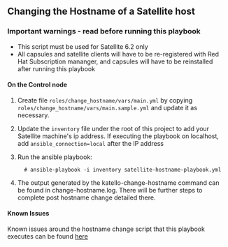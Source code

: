 ## Changing the Hostname of a Satellite host

### **Important warnings - read before running this playbook**
 - This script must be used for Satellite 6.2 only
 - All capsules and satellite clients will have to be re-registered with Red Hat Subscription mananger, and capsules will have to be reinstalled after running this playbook

#### On the Control node
1. Create file `roles/change_hostname/vars/main.yml` by copying `roles/change_hostname/vars/main.sample.yml` and update it as necessary.
2. Update the `inventory` file under the root of this project to add your Satellite machine's ip address. If executing the playbook on localhost, add `ansible_connection=local` after the IP address
3. Run the ansible playbook:

    ```console
      # ansible-playbook -i inventory satellite-hostname-playbook.yml
    ```
4. The output generated by the katello-change-hostname command can be found in change-hostname.log. There will be further steps to complete post hostname change detailed there.

#### Known Issues
Known issues around the hostname change script that this playbook executes can be found [here](http://projects.theforeman.org/issues/18273)
